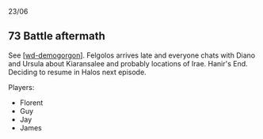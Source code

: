 23/06
## 73 Battle aftermath
See [[wd-demogorgon]].
Felgolos arrives late and everyone chats with Diano and Ursula about Kiaransalee and probably locations of Irae.
Hanir's End.
Deciding to resume in Halos next episode.

Players:
- Florent
- Guy
- Jay
- James

[//begin]: # "Autogenerated link references for markdown compatibility"
[wd-demogorgon]: ../waterdeep/wd-demogorgon "Waterdeep Siege"
[//end]: # "Autogenerated link references"
